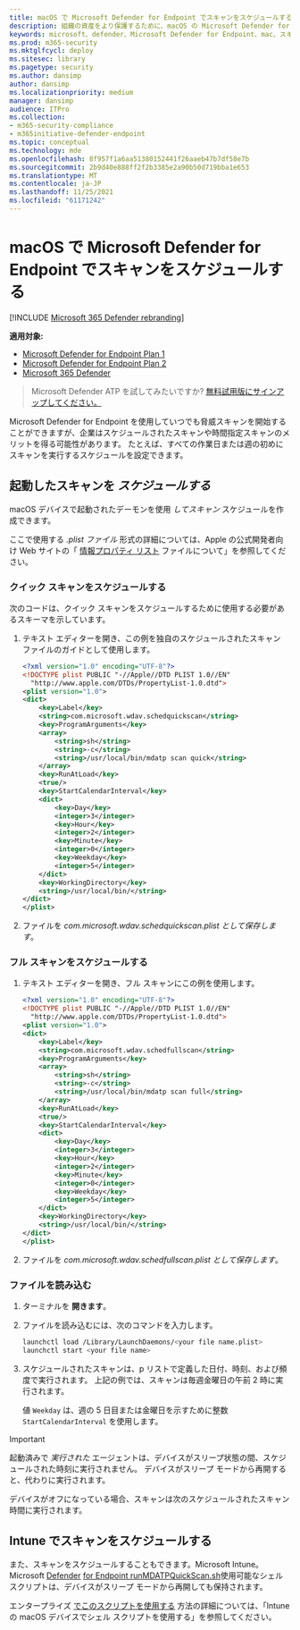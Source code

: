 ```yaml
---
title: macOS で Microsoft Defender for Endpoint でスキャンをスケジュールする方法
description: 組織の資産をより保護するために、macOS の Microsoft Defender for Endpoint の自動スキャン時間をスケジュールする方法について説明します。
keywords: microsoft、defender、Microsoft Defender for Endpoint、mac、スキャン、ウイルス対策
ms.prod: m365-security
ms.mktglfcycl: deploy
ms.sitesec: library
ms.pagetype: security
ms.author: dansimp
author: dansimp
ms.localizationpriority: medium
manager: dansimp
audience: ITPro
ms.collection:
- m365-security-compliance
- m365initiative-defender-endpoint
ms.topic: conceptual
ms.technology: mde
ms.openlocfilehash: 8f957f1a6aa51380152441f26aaeb47b7df58e7b
ms.sourcegitcommit: 2b9d40e888ff2f2b3385e2a90b50d719bba1e653
ms.translationtype: MT
ms.contentlocale: ja-JP
ms.lasthandoff: 11/25/2021
ms.locfileid: "61171242"
---
```

# <a name="schedule-scans-with-microsoft-defender-for-endpoint-on-macos"></a>macOS で Microsoft Defender for Endpoint でスキャンをスケジュールする

[!INCLUDE [Microsoft 365 Defender rebranding](../../includes/microsoft-defender.md)]

**適用対象:**
- [Microsoft Defender for Endpoint Plan 1](https://go.microsoft.com/fwlink/p/?linkid=2154037)
- [Microsoft Defender for Endpoint Plan 2](https://go.microsoft.com/fwlink/p/?linkid=2154037)
- [Microsoft 365 Defender](https://go.microsoft.com/fwlink/?linkid=2118804)

> Microsoft Defender ATP を試してみたいですか? [無料試用版にサインアップしてください。](https://signup.microsoft.com/create-account/signup?products=7f379fee-c4f9-4278-b0a1-e4c8c2fcdf7e&ru=https://aka.ms/MDEp2OpenTrial?ocid=docs-wdatp-exposedapis-abovefoldlink)

Microsoft Defender for Endpoint を使用していつでも脅威スキャンを開始することができますが、企業はスケジュールされたスキャンや時間指定スキャンのメリットを得る可能性があります。 たとえば、すべての作業日または週の初めにスキャンを実行するスケジュールを設定できます。 

## <a name="schedule-a-scan-with-launchd"></a>起動したスキャンを *スケジュールする*

macOS デバイスで起動されたデーモンを使用 *してスキャン* スケジュールを作成できます。

ここで使用する *.plist ファイル* 形式の詳細については、Apple の公式開発者向け Web サイトの「 [情報プロパティ リスト](https://developer.apple.com/library/archive/documentation/General/Reference/InfoPlistKeyReference/Articles/AboutInformationPropertyListFiles.html) ファイルについて」を参照してください。

### <a name="schedule-a-quick-scan"></a>クイック スキャンをスケジュールする

次のコードは、クイック スキャンをスケジュールするために使用する必要があるスキーマを示しています。 

1. テキスト エディターを開き、この例を独自のスケジュールされたスキャン ファイルのガイドとして使用します。

    ```XML
    <?xml version="1.0" encoding="UTF-8"?>
    <!DOCTYPE plist PUBLIC "-//Apple//DTD PLIST 1.0//EN"
      "http://www.apple.com/DTDs/PropertyList-1.0.dtd">
    <plist version="1.0">
    <dict>
        <key>Label</key>
        <string>com.microsoft.wdav.schedquickscan</string>
        <key>ProgramArguments</key>
        <array>
            <string>sh</string>
            <string>-c</string>
            <string>/usr/local/bin/mdatp scan quick</string>
        </array>
        <key>RunAtLoad</key>
        <true/>
        <key>StartCalendarInterval</key>
        <dict>
            <key>Day</key>
            <integer>3</integer>
            <key>Hour</key>
            <integer>2</integer>
            <key>Minute</key>
            <integer>0</integer>
            <key>Weekday</key>
            <integer>5</integer>
        </dict>
        <key>WorkingDirectory</key>
        <string>/usr/local/bin/</string>
    </dict>
    </plist>
     ```

2. ファイルを *com.microsoft.wdav.schedquickscan.plist として保存します*。

### <a name="schedule-a-full-scan"></a>フル スキャンをスケジュールする

1. テキスト エディターを開き、フル スキャンにこの例を使用します。

    ```XML
    <?xml version="1.0" encoding="UTF-8"?>
    <!DOCTYPE plist PUBLIC "-//Apple//DTD PLIST 1.0//EN"
      "http://www.apple.com/DTDs/PropertyList-1.0.dtd">
    <plist version="1.0">
    <dict>
        <key>Label</key>
        <string>com.microsoft.wdav.schedfullscan</string>
        <key>ProgramArguments</key>
        <array>
            <string>sh</string>
            <string>-c</string>
            <string>/usr/local/bin/mdatp scan full</string>
        </array>
        <key>RunAtLoad</key>
        <true/>
        <key>StartCalendarInterval</key>
        <dict>
            <key>Day</key>
            <integer>3</integer>
            <key>Hour</key>
            <integer>2</integer>
            <key>Minute</key>
            <integer>0</integer>
            <key>Weekday</key>
            <integer>5</integer>
        </dict>
        <key>WorkingDirectory</key>
        <string>/usr/local/bin/</string>
    </dict>
    </plist>
     ```

2. ファイルを *com.microsoft.wdav.schedfullscan.plist として保存します*。
 
### <a name="load-your-file"></a>ファイルを読み込む

1. ターミナルを **開きます**。
2. ファイルを読み込むには、次のコマンドを入力します。

    ```bash
    launchctl load /Library/LaunchDaemons/<your file name.plist>
    launchctl start <your file name>
    ```

3. スケジュールされたスキャンは、p リストで定義した日付、時刻、および頻度で実行されます。 上記の例では、スキャンは毎週金曜日の午前 2 時に実行されます。 

    値 `Weekday` は、週の 5 日目または金曜日を示すために整数 `StartCalendarInterval` を使用します。

 > [!IMPORTANT]
 > 起動済みで *実行された* エージェントは、デバイスがスリープ状態の間、スケジュールされた時刻に実行されません。 デバイスがスリープ モードから再開すると、代わりに実行されます。
 >
 > デバイスがオフになっている場合、スキャンは次のスケジュールされたスキャン時間に実行されます。

## <a name="schedule-a-scan-with-intune"></a>Intune でスキャンをスケジュールする

また、スキャンをスケジュールすることもできます。Microsoft Intune。 Microsoft [Defender](https://github.com/microsoft/shell-intune-samples/tree/master/Misc/MDATP) [for Endpoint runMDATPQuickScan.sh](https://github.com/microsoft/shell-intune-samples/tree/master/Misc/MDATP#runmdatpquickscansh)使用可能なシェル スクリプトは、デバイスがスリープ モードから再開しても保持されます。 

エンタープライズ [でこのスクリプトを使用する](/mem/intune/apps/macos-shell-scripts) 方法の詳細については、「Intune の macOS デバイスでシェル スクリプトを使用する」を参照してください。
